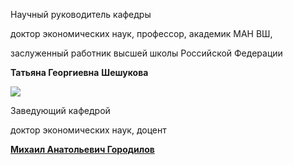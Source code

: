 Научный руководитель кафедры
   

 доктор экономических наук, профессор, академик МАН ВШ,
   

 заслуженный работник высшей школы Российской Федерации
   

**Татьяна Георгиевна** 
**Шешукова** 
  

  

  

  

  

  

![](http://www.psu.ru/files/images/fakultety/economy/zavedushchie/gorodilov.jpg)
  

  

  

 Заведующий кафедрой
   

 доктор экономических наук, доцент
   

[**Михаил Анатольевич Городилов**](http://www.psu.ru/personalnye-stranitsy-prepodavatelej/g/mikhail-anatolevich-gorodilov)